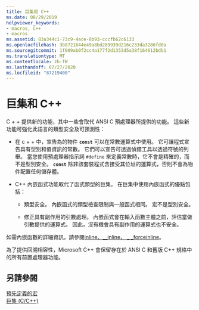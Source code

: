 ```yaml
---
title: 巨集和 C++
ms.date: 08/29/2019
helpviewer_keywords:
- macros, C++
- macros
ms.assetid: 83a344c1-73c9-4ace-8b93-cccfb62c6133
ms.openlocfilehash: 3b8721644e49a8bd289939d216c233da3286fd0a
ms.sourcegitcommit: 1f009ab0f2cc4a177f2d1353d5a38f164612bdb1
ms.translationtype: MT
ms.contentlocale: zh-TW
ms.lasthandoff: 07/27/2020
ms.locfileid: "87219400"
---
```

# <a name="macros-and-c"></a>巨集和 C++

C + + 提供新的功能，其中一些會取代 ANSI C 預處理器所提供的功能。 這些新功能可強化此語言的類型安全及可預測性：

- 在 c + + 中，宣告為的物件 **`const`** 可以在常數運算式中使用。 它可讓程式宣告具有型別和值資訊的常數。 它們可以宣告可透過偵錯工具以透過符號的列舉。 當您使用預處理器指示詞 `#define` 來定義常數時，它不會是精確的，而不是型別安全。 **`const`** 除非該套裝程式含接受其位址的運算式，否則不會為物件配置任何儲存體。

- C++ 內嵌函式功能取代了函式類型的巨集。 在巨集中使用內嵌函式的優點包括：

  - 類型安全。 內嵌函式的類型檢查限制與一般函式相同。 宏不是型別安全。

  - 修正具有副作用的引數處理。 內嵌函式會在輸入函數主體之前，評估當做引數提供的運算式。 因此，沒有機會具有副作用的運算式也不安全。

如需內嵌函數的詳細資訊，請參閱[inline、__inline、 \_ _forceinline](../cpp/inline-functions-cpp.md)。

為了提供回溯相容性，Microsoft C++ 會保留存在於 ANSI C 和舊版 C++ 規格中的所有前置處理器功能。

## <a name="see-also"></a>另請參閱

[預先定義的宏](../preprocessor/predefined-macros.md)\
[巨集 (C/C++)](../preprocessor/macros-c-cpp.md)
